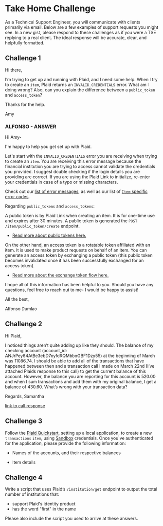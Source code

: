 # Take Home Challenge

As a Technical Support Engineer, you will communicate with clients primarily via email. Below are a few examples of support requests you might see. In a new gist, please respond to these challenges as if you were a TSE replying to a real client. The ideal response will be accurate, clear, and helpfully formatted.

## Challenge 1

Hi there,

I’m trying to get up and running with Plaid, and I need some help. When I try to create an `item`, Plaid returns an `INVALID_CREDENTIALS` error.
What am I doing wrong? Also, can you explain the difference between a `public_token` and `access_token`?

Thanks for the help.

Amy

### ALFONSO - ANSWER

Hi Amy-

I'm happy to help you get set up with Plaid.

Let's start with the `INVALID_CREDENTIALS` error you are receiving when trying to create an `item`.  You are receiving this error message because the financial institution you are trying to access cannot validate the credentials you provided.  I suggest double checking if the login details you are providing are correct.  If you are using the Plaid Link to initialize, re-enter your credentials in case of a typo or missing characters.

Check out our [list of error messages](https://support.plaid.com/hc/en-us/articles/360012859833-Handling-Plaid-Errors), as well as our list of [`Item` specific error codes](https://plaid.com/docs/#item-errors).


Regarding `public_tokens` and `access_tokens`:

A public token is by Plaid Link when creating an item. It is for one-time use and expires after 30 minutes. A public token is generated the `POST /item/public_token/create` endpoint.
- [Read more about public tokens here.](https://plaid.com/docs/#creating-public-tokens)

On the other hand, an access token is a rotatable token affiliated with an item.  It is used to make product requests on behalf of an item. You can generate an access token by exchanging a public token (this public token becomes invalidated once it has been successfully exchanged for an access token).
- [Read more about the exchange token flow here.](https://plaid.com/docs/#exchange-token-flow)


I hope all of this information has been helpful to you.  Should you have any questions, feel free to reach out to me- I would be happy to assist!

All the best,

Alfonso Dumlao








## Challenge 2

Hi Plaid,

I noticed things aren’t quite adding up like they should.  The balance of my checking account  (account_id: ANJrPey64AtBe3ebD7oyfdRQMbboGBF1Dzy55) at the beginning of March was 11086.74.  I should be able to add all of the transactions that have happened between then and a transaction call I made on March 22nd (I’ve attached Plaids response to this call) to get the current balance of this account. However, the balance you are reporting for this account is 520.00 and when I sum transactions and add them with my original balance, I get a balance of 430.60.  What’s wrong with your transaction data?

Regards,
Samantha

[link to call response](https://gist.github.com/plaid-cj/9e929246c3e0be778c9531e147a34629)


## Challenge 3

Follow the [Plaid Quickstart](https://plaid.com/docs/quickstart/), setting up a local application, to create a new `transactions` `item`, using [Sandbox](https://plaid.com/docs/api/#sandbox) credentials.
Once you've authenticated for the application, please provide the following information:

* Names of the accounts, and their respective balances

* Item details

## Challenge 4

Write a script that uses Plaid’s `/institution/get` endpoint to output the total number of institutions that:
* support Plaid's identity product
* has the word "first" in the name

Please also include the script you used to arrive at these answers.
